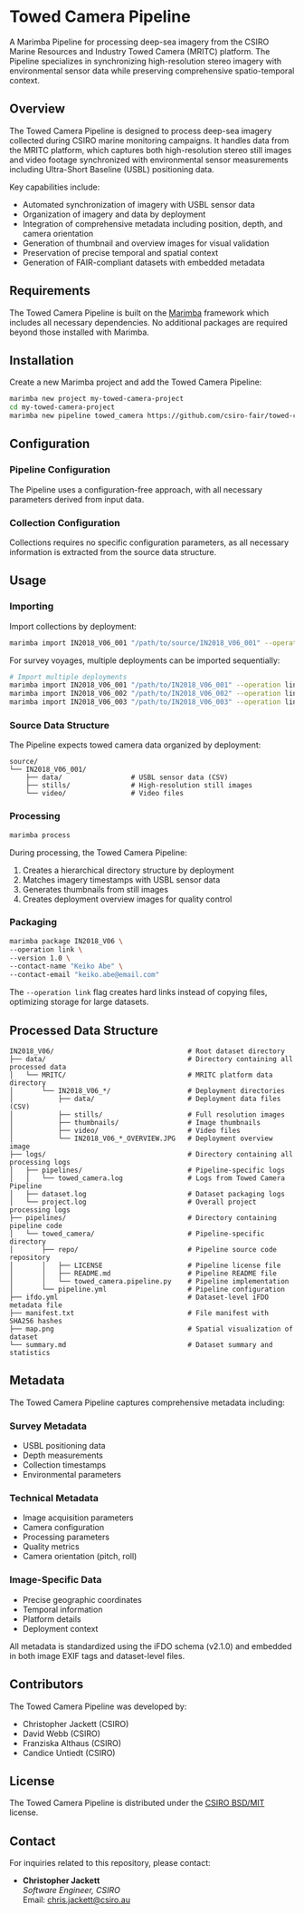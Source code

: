 # Towed Camera Pipeline

A Marimba Pipeline for processing deep-sea imagery from the CSIRO Marine Resources and Industry Towed Camera (MRITC) 
platform. The Pipeline specializes in synchronizing high-resolution stereo imagery with environmental sensor data while 
preserving comprehensive spatio-temporal context.


## Overview

The Towed Camera Pipeline is designed to process deep-sea imagery collected during CSIRO marine monitoring campaigns. 
It handles data from the MRITC platform, which captures both high-resolution stereo still images and video footage 
synchronized with environmental sensor measurements including Ultra-Short Baseline (USBL) positioning data.

Key capabilities include:

- Automated synchronization of imagery with USBL sensor data
- Organization of imagery and data by deployment
- Integration of comprehensive metadata including position, depth, and camera orientation
- Generation of thumbnail and overview images for visual validation
- Preservation of precise temporal and spatial context
- Generation of FAIR-compliant datasets with embedded metadata


## Requirements

The Towed Camera Pipeline is built on the [Marimba](https://github.com/csiro-fair/marimba) framework which includes all 
necessary dependencies. No additional packages are required beyond those installed with Marimba.


## Installation

Create a new Marimba project and add the Towed Camera Pipeline:

```bash
marimba new project my-towed-camera-project
cd my-towed-camera-project
marimba new pipeline towed_camera https://github.com/csiro-fair/towed-camera-pipeline.git
```


## Configuration

### Pipeline Configuration
The Pipeline uses a configuration-free approach, with all necessary parameters derived from input data.

### Collection Configuration
Collections requires no specific configuration parameters, as all necessary information is extracted from the source 
data structure.


## Usage

### Importing

Import collections by deployment:

```bash
marimba import IN2018_V06_001 "/path/to/source/IN2018_V06_001" --operation link
```

For survey voyages, multiple deployments can be imported sequentially:

```bash
# Import multiple deployments
marimba import IN2018_V06_001 "/path/to/IN2018_V06_001" --operation link
marimba import IN2018_V06_002 "/path/to/IN2018_V06_002" --operation link
marimba import IN2018_V06_003 "/path/to/IN2018_V06_003" --operation link
```

### Source Data Structure

The Pipeline expects towed camera data organized by deployment:
```
source/
└── IN2018_V06_001/
    ├── data/                 # USBL sensor data (CSV)
    ├── stills/               # High-resolution still images
    └── video/                # Video files
```

### Processing

```bash
marimba process
```

During processing, the Towed Camera Pipeline:
1. Creates a hierarchical directory structure by deployment
2. Matches imagery timestamps with USBL sensor data
3. Generates thumbnails from still images
4. Creates deployment overview images for quality control

### Packaging

```bash
marimba package IN2018_V06 \
--operation link \
--version 1.0 \
--contact-name "Keiko Abe" \
--contact-email "keiko.abe@email.com"
```

The `--operation link` flag creates hard links instead of copying files, optimizing storage for large datasets.


## Processed Data Structure

```
IN2018_V06/                                 # Root dataset directory
├── data/                                   # Directory containing all processed data
│   └── MRITC/                              # MRITC platform data directory
│       └── IN2018_V06_*/                   # Deployment directories
│           ├── data/                       # Deployment data files (CSV)
│           ├── stills/                     # Full resolution images
│           ├── thumbnails/                 # Image thumbnails
│           ├── video/                      # Video files
│           └── IN2018_V06_*_OVERVIEW.JPG   # Deployment overview image
├── logs/                                   # Directory containing all processing logs
│   ├── pipelines/                          # Pipeline-specific logs
│   │   └── towed_camera.log                # Logs from Towed Camera Pipeline
│   ├── dataset.log                         # Dataset packaging logs
│   └── project.log                         # Overall project processing logs
├── pipelines/                              # Directory containing pipeline code
│   └── towed_camera/                       # Pipeline-specific directory
│       ├── repo/                           # Pipeline source code repository
│       │   ├── LICENSE                     # Pipeline license file
│       │   ├── README.md                   # Pipeline README file
│       │   └── towed_camera.pipeline.py    # Pipeline implementation
│       └── pipeline.yml                    # Pipeline configuration
├── ifdo.yml                                # Dataset-level iFDO metadata file
├── manifest.txt                            # File manifest with SHA256 hashes
├── map.png                                 # Spatial visualization of dataset
└── summary.md                              # Dataset summary and statistics
```


## Metadata

The Towed Camera Pipeline captures comprehensive metadata including:

### Survey Metadata
- USBL positioning data
- Depth measurements
- Collection timestamps
- Environmental parameters

### Technical Metadata
- Image acquisition parameters
- Camera configuration
- Processing parameters
- Quality metrics
- Camera orientation (pitch, roll)

### Image-Specific Data
- Precise geographic coordinates
- Temporal information
- Platform details
- Deployment context

All metadata is standardized using the iFDO schema (v2.1.0) and embedded in both image EXIF tags and dataset-level files.


## Contributors

The Towed Camera Pipeline was developed by:
- Christopher Jackett (CSIRO)
- David Webb (CSIRO)
- Franziska Althaus (CSIRO)
- Candice Untiedt (CSIRO)


## License

The Towed Camera Pipeline is distributed under the [CSIRO BSD/MIT](LICENSE) license.


## Contact

For inquiries related to this repository, please contact:

- **Christopher Jackett**  
  *Software Engineer, CSIRO*  
  Email: [chris.jackett@csiro.au](mailto:chris.jackett@csiro.au)
